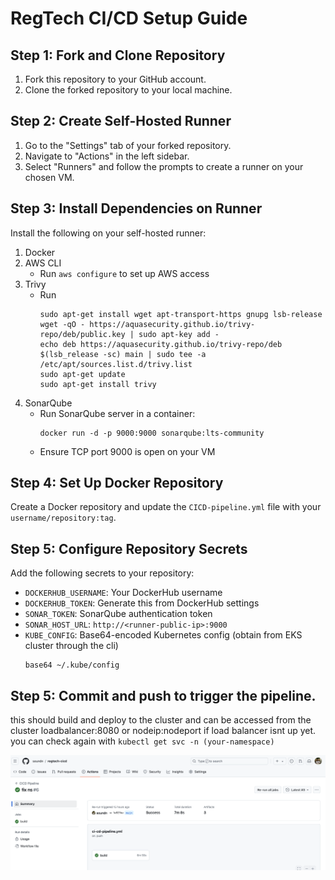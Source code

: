 # RegTech CI/CD Setup Guide

## Step 1: Fork and Clone Repository
1. Fork this repository to your GitHub account.
2. Clone the forked repository to your local machine.

## Step 2: Create Self-Hosted Runner
1. Go to the "Settings" tab of your forked repository.
2. Navigate to "Actions" in the left sidebar.
3. Select "Runners" and follow the prompts to create a runner on your chosen VM.

## Step 3: Install Dependencies on Runner
Install the following on your self-hosted runner:

1. Docker
2. AWS CLI
   - Run `aws configure` to set up AWS access
3. Trivy 
   - Run 
     ```
     sudo apt-get install wget apt-transport-https gnupg lsb-release
     wget -qO - https://aquasecurity.github.io/trivy-repo/deb/public.key | sudo apt-key add -
     echo deb https://aquasecurity.github.io/trivy-repo/deb $(lsb_release -sc) main | sudo tee -a /etc/apt/sources.list.d/trivy.list
     sudo apt-get update
     sudo apt-get install trivy
     ```
4. SonarQube
   - Run SonarQube server in a container:
     ```
     docker run -d -p 9000:9000 sonarqube:lts-community
     ```
   - Ensure TCP port 9000 is open on your VM

## Step 4: Set Up Docker Repository
Create a Docker repository and update the `CICD-pipeline.yml` file with your `username/repository:tag`.

## Step 5: Configure Repository Secrets
Add the following secrets to your repository:

- `DOCKERHUB_USERNAME`: Your DockerHub username
- `DOCKERHUB_TOKEN`: Generate this from DockerHub settings
- `SONAR_TOKEN`: SonarQube authentication token
- `SONAR_HOST_URL`: `http://<runner-public-ip>:9000`
- `KUBE_CONFIG`: Base64-encoded Kubernetes config (obtain from EKS cluster through the cli)
  ```
  base64 ~/.kube/config
  ```
## Step 5: Commit and push to trigger the pipeline.
this should build and deploy to the cluster and can be accessed from the cluster loadbalancer:8080 or nodeip:nodeport if load balancer isnt up yet.
you can check again with `kubectl get svc -n (your-namespace)`

![alt text](<Screenshot 2024-09-07 at 18.58.30.png>)

